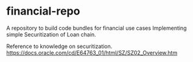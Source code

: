 # financial-repo
A repository to build code bundles for financial use cases
Implementing simple Securitization of Loan chain.

Reference to knowledge on securitization. 
https://docs.oracle.com/cd/E64763_01/html/SZ/SZ02_Overview.htm
